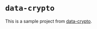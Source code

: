 # `data-crypto`

This is a sample project from [data-crypto](https://github.com/hosseinmd/data-crypto).